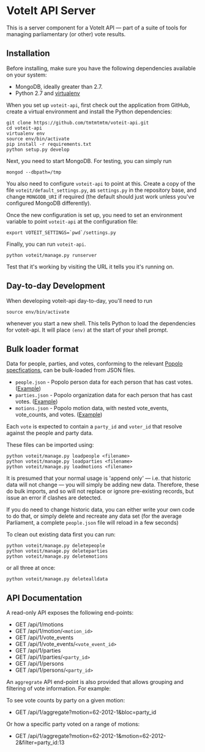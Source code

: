 # VoteIt API Server

This is a server component for a VoteIt API — part of a suite of tools for managing parliamentary (or other) vote results. 

## Installation 

Before installing, make sure you have the following dependencies available on your system:

* MongoDB, ideally greater than 2.7.
* Python 2.7 and [virtualenv](http://www.virtualenv.org/en/latest/)

When you set up  ``voteit-api``, first check out the application from GitHub,
create a virtual environment and install the Python dependencies:

    git clone https://github.com/tmtmtmtm/voteit-api.git
    cd voteit-api
    virtualenv env
    source env/bin/activate
    pip install -r requirements.txt
    python setup.py develop

Next, you need to start MongoDB. For testing, you can simply run

    mongod --dbpath=/tmp

You also need to configure ``voteit-api`` to point at this. Create a copy of the file ``voteit/default_settings.py``, as ``settings.py`` in the repository base, and change ``MONGODB_URI`` if required (the default should just work unless you've configured MongoDB differently).

Once the new configuration is set up, you need to set an environment variable to point ``voteit-api`` at the configuration file:

    export VOTEIT_SETTINGS=`pwd`/settings.py

Finally, you can run ``voteit-api``. 

    python voteit/manage.py runserver 

Test that it's working by visiting the URL it tells you it's running on. 

## Day-to-day Development

When developing voteit-api day-to-day, you'll need to run

    source env/bin/activate

whenever you start a new shell. This tells Python to load the dependencies for
voteit-api. It will place `(env)` at the start of your shell prompt.

## Bulk loader format

Data for people, parties, and votes, conforming to the relevant [Popolo specfications](http://popoloproject.com/specs/vote-event.html), can be bulk-loaded from JSON files. 

* ``people.json`` - Popolo person data for each person that has cast votes. ([Example](https://github.com/tmtmtmtm/eduskunta-popolo/blob/master/people.json))
* ``parties.json`` - Popolo organization data for each person that has cast votes. ([Example](https://github.com/tmtmtmtm/eduskunta-popolo/blob/master/parties.json))
* ``motions.json`` - Popolo motion data, with nested vote_events, vote_counts, and votes. ([Example](https://github.com/tmtmtmtm/eduskunta-popolo/blob/master/data/popolo/2012/session-100.json))

Each ``vote`` is expected to contain a ``party_id`` and ``voter_id`` that resolve against the people and party data.

These files can be imported using:

    python voteit/manage.py loadpeople <filename>
    python voteit/manage.py loadparties <filename>
    python voteit/manage.py loadmotions <filename>

It is presumed that your normal usage is 'append only' — i.e. that
historic data will not change — you will simply be adding new data. 
Therefore, these do bulk imports, and so will not replace or ignore
pre-existing records, but issue an error if clashes are detected.

If you do need to change historic data, you can either write your own
code to do that, or simply delete and recreate any data set (for
the average Parliament, a complete ``people.json`` file will reload in
a few seconds)

To clean out existing data first you can run:

    python voteit/manage.py deletepeople
    python voteit/manage.py deleteparties
    python voteit/manage.py deletemotions

or all three at once:

    python voteit/manage.py deletealldata

## API Documentation

A read-only API exposes the following end-points:
 
* GET /api/1/motions
* GET /api/1/motion/`<motion_id>`
* GET /api/1/vote_events
* GET /api/1/vote_events/`<vote_event_id>`
* GET /api/1/parties
* GET /api/1/parties/`<party_id>`
* GET /api/1/persons
* GET /api/1/persons/`<party_id>`

An `aggregrate` API end-point is also provided that allows grouping and filtering of vote information. For example:

To see vote counts by party on a given motion:
*  GET /api/1/aggregate?motion=62-2012-1&bloc=party_id
  
Or how a specific party voted on a range of motions:
*  GET /api/1/aggregate?motion=62-2012-1&motion=62-2012-2&filter=party_id:13
  
